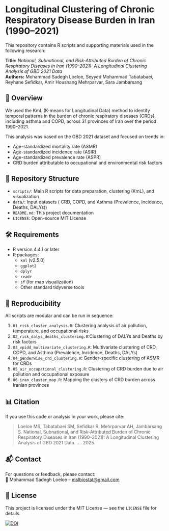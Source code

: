 # Longitudinal Clustering of Chronic Respiratory Disease Burden in Iran (1990–2021)

This repository contains R scripts and supporting materials used in the following research:

**Title:** *National, Subnational, and Risk-Attributed Burden of Chronic Respiratory Diseases in Iran (1990–2021): A Longitudinal Clustering Analysis of GBD 2021 Data*  
**Authors:** Mohammad Sadegh Loeloe, Seyyed Mohammad Tabatabaei, Reyhane Sefidkar, Amir Houshang Mehrparvar, Sara Jambarsang

## 🧠 Overview

We used the KmL (K-means for Longitudinal Data) method to identify temporal patterns in the burden of chronic respiratory diseases (CRDs), including asthma and COPD, across 31 provinces of Iran over the period 1990–2021.

This analysis was based on the GBD 2021 dataset and focused on trends in:
- Age-standardized mortality rate (ASMR)
- Age-standardized incidence rate (ASIR)
- Age-standardized prevalence rate (ASPR)
- CRD burden attributable to occupational and environmental risk factors

## 📂 Repository Structure

- `scripts/`: Main R scripts for data preparation, clustering (KmL), and visualization
- `data/`: Input datasets ( CRD, COPD, and Asthma (Prevalence, Incidence, Deaths, DALYs))
- `README.md`: This project documentation
- `LICENSE`: Open-source MIT License

## 🛠️ Requirements

- R version 4.4.1 or later
- R packages:
  - `kml` (v2.5.0)
  - `ggplot2`
  - `dplyr`
  - `readr`
  - `sf` (for map visualization)
  - Other standard tidyverse tools

## 🧪 Reproducibility

All scripts are modular and can be run in sequence:

1. `01_risk_cluster_analysis.R`: Clustering analysis of air pollution, temperature, and occupational risks
2. `02_risk_dalys_deaths_clustering.R`:Clustering of DALYs and Deaths by risk factors
3. `03_vpidd_multivariate_clustering.R`: Multivariate clustering of CRD, COPD, and Asthma (Prevalence, Incidence, Deaths, DALYs)
4. `04_genderwise_crd_clustering.R`: Gender-specific clustering of ASMR for CRDs
5. `05_air_occupational_clustering.R`: Clustering of CRD burden due to air pollution and occupational exposure
6. `06_iran_cluster_map.R`: Mapping the clusters of CRD burden across Iranian provinces
## 📊 Citation

If you use this code or analysis in your work, please cite:

> Loeloe MS, Tabatabaei SM, Sefidkar R, Mehrparvar AH, Jambarsang S. National, Subnational, and Risk-Attributed Burden of Chronic Respiratory Diseases in Iran (1990–2021): A Longitudinal Clustering Analysis of GBD 2021 Data. .... 2025.

## 📬 Contact

For questions or feedback, please contact:  
📧 Mohammad Sadegh Loeloe – [mslbiostat@gmail.com](mailto:mslbiostat@gmail.com)

## 📄 License

This project is licensed under the MIT License — see the `LICENSE` file for details.

[![DOI](https://zenodo.org/badge/DOI/10.5281/zenodo.16758060.svg)](https://doi.org/10.5281/zenodo.16758060)
